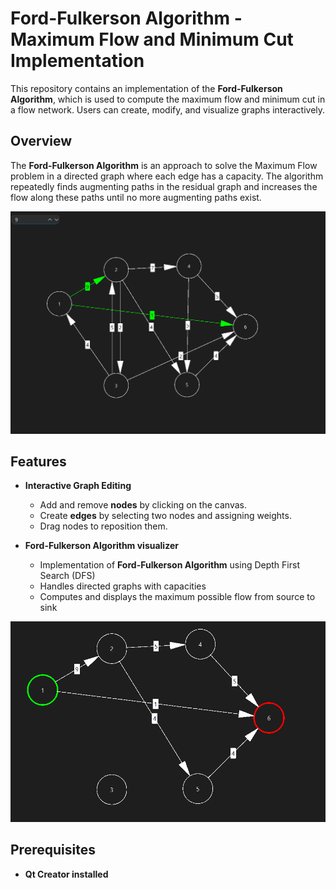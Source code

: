 # Ford-Fulkerson Algorithm - Maximum Flow and Minimum Cut Implementation

This repository contains an implementation of the **Ford-Fulkerson Algorithm**, which is used to compute the maximum flow and minimum cut in a flow network. Users can create, modify, and visualize graphs interactively.

## Overview
The **Ford-Fulkerson Algorithm** is an approach to solve the Maximum Flow problem in a directed graph where each edge has a capacity. The algorithm repeatedly finds augmenting paths in the residual graph and increases the flow along these paths until no more augmenting paths exist.

![Min Cut Visualization](images/minCut.png)

## Features
- **Interactive Graph Editing**
  - Add and remove **nodes** by clicking on the canvas.
  - Create **edges** by selecting two nodes and assigning weights.
  - Drag nodes to reposition them.

- **Ford-Fulkerson Algorithm visualizer**
  - Implementation of **Ford-Fulkerson Algorithm** using Depth First Search (DFS)
  - Handles directed graphs with capacities
  - Computes and displays the maximum possible flow from source to sink

![Max Flow Visualization](images/maxFlowGraph.png)

## Prerequisites

- **Qt Creator installed**